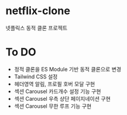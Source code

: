 # netflix-clone

넷플릭스 동적 클론 프로젝트

# To DO

- 정적 클론을 ES Module 기반 동적 클론으로 변경
- Tailwind CSS 설정
- 헤더영역 알림, 프로필 호버 모달 구현
- 섹션 Carousel 카드개수 설정 기능 구현
- 섹션 Carousel 우측 상단 페이지네이션 구현
- 섹션 Carousel 무한 루프 기능 구현
